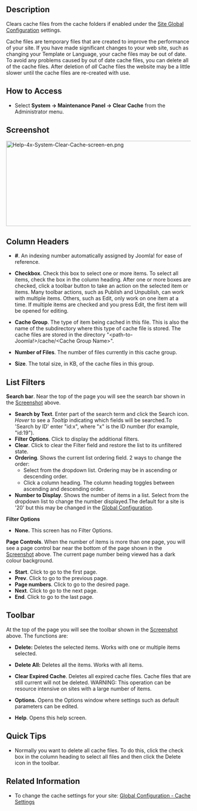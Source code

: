 <!-- Filename: Help4.x:Maintenance:_Clear_Cache / Display title: Maintenance: Clear Cache -->

## Description

Clears cache files from the cache folders if enabled under the [Site
Global
Configuration](https://docs.joomla.org/Help4.x:Site_Global_Configuration/en#Cache_Settings "Help4.x:Site Global Configuration/en")
settings.

Cache files are temporary files that are created to improve the
performance of your site. If you have made significant changes to your
web site, such as changing your Template or Language, your cache files
may be out of date. To avoid any problems caused by out of date cache
files, you can delete all of the cache files. After deletion of *all*
Cache files the website may be a little slower until the cache files are
re-created with use.

## How to Access

- Select **System **→** Maintenance Panel **→** Clear Cache** from the
  Administrator menu.

## Screenshot

<img
src="https://docs.joomla.org/images/1/10/Help-4x-System-Clear-Cache-screen-en.png"
decoding="async" data-file-width="800" data-file-height="232"
width="800" height="232"
alt="Help-4x-System-Clear-Cache-screen-en.png" />

## Column Headers

- **\#**. An indexing number automatically assigned by Joomla! for ease
  of reference.

<!-- -->

- **Checkbox**. Check this box to select one or more items. To select
  all items, check the box in the column heading. After one or more
  boxes are checked, click a toolbar button to take an action on the
  selected item or items. Many toolbar actions, such as Publish and
  Unpublish, can work with multiple items. Others, such as Edit, only
  work on one item at a time. If multiple items are checked and you
  press Edit, the first item will be opened for editing.

<!-- -->

- **Cache Group**. The type of item being cached in this file. This is
  also the name of the subdirectory where this type of cache file is
  stored. The cache files are stored in the directory
  "\<path-to-Joomla!\>/cache/\<Cache Group Name\>".

<!-- -->

- **Number of Files**. The number of files currently in this cache
  group.

<!-- -->

- **Size**. The total size, in KB, of the cache files in this group.

## List Filters

**Search bar**. Near the top of the page you will see the search bar
shown in the [Screenshot](#screenshot) above.

- **Search by Text**. Enter part of the search term and click the Search
  icon. *Hover* to see a *Tooltip* indicating which fields will be
  searched.To 'Search by ID' enter "id:x", where "x" is the ID number
  (for example, "id:19").
- **Filter Options**. Click to display the additional filters.
- **Clear**. Click to clear the Filter field and restore the list to its
  unfiltered state.
- **Ordering**. Shows the current list ordering field. 2 ways to change
  the order:
  - Select from the dropdown list. Ordering may be in ascending or
    descending order.
  - Click a column heading. The column heading toggles between ascending
    and descending order.
- **Number to Display**. Shows the number of items in a list. Select
  from the dropdown list to change the number displayed.The default for
  a site is '20' but this may be changed in the [Global
  Configuration](https://docs.joomla.org/Help4.x:Site_Global_Configuration/en#defaultlistlimit "Special:MyLanguage/Help4.x:Site Global Configuration/en").

**Filter Options**

- **None.** This screen has no Filter Options.

**Page Controls**. When the number of items is more than one page, you
will see a page control bar near the bottom of the page shown in the
[Screenshot](#screenshot) above. The current page number being viewed
has a dark colour background.

- **Start**. Click to go to the first page.
- **Prev**. Click to go to the previous page.
- **Page numbers**. Click to go to the desired page.
- **Next**. Click to go to the next page.
- **End**. Click to go to the last page.

## Toolbar

At the top of the page you will see the toolbar shown in the
[Screenshot](#Screenshot) above. The functions are:

- **Delete:** Deletes the selected items. Works with one or multiple
  items selected.

<!-- -->

- **Delete All:** Deletes all the items. Works with all items.

<!-- -->

- **Clear Expired Cache**. Deletes all expired cache files. Cache files
  that are still current will not be deleted. WARNING: This operation
  can be resource intensive on sites with a large number of items.

<!-- -->

- **Options.** Opens the Options window where settings such as default
  parameters can be edited.

<!-- -->

- **Help**. Opens this help screen.

## Quick Tips

- Normally you want to delete all cache files. To do this, click the
  check box in the column heading to select all files and then click the
  Delete icon in the toolbar.

## Related Information

- To change the cache settings for your site: [Global Configuration -
  Cache
  Settings](https://docs.joomla.org/Help4.x:Site_Global_Configuration/en "Help4.x:Site Global Configuration/en")
